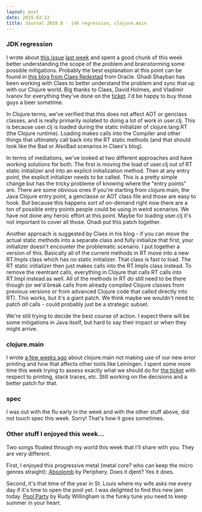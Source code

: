 ```yaml
---
layout: post
date: 2019-02-22
title: Journal 2019.8 - jdk regression, clojure.main
---
```


### JDK regression

I wrote about [this issue](https://dev.clojure.org/jira/browse/CLJ-2484) [last week](http://insideclojure.org/2019/02/16/journal/) and spent a good chunk of this week better understanding the scope of the problem and brainstorming some possible mitigations. Probably the best explanation at this point can be found in [this blog from Claes Redestad](https://cl4es.github.io/2019/02/21/Cljinit-Woes.html) from Oracle. Ghadi Shayban has been working with Claes to better understand the problem and sync that up with our Clojure world. Big thanks to Claes, David Holmes, and Vladimir Ivanov for everything they've done on the [ticket](http://bugs.java.com/bugdatabase/view_bug.do?bug_id=JDK-8219233). I'd be happy to buy those guys a beer sometime.

In Clojure terms, we've verified that this does not affect AOT or genclass classes, and is really primarily isolated to doing a lot of work in user.clj. This is because user.clj is loaded during the static initializer of clojure.lang.RT (the Clojure runtime). Loading makes calls into the Compiler and other things that ultimately call back into the RT static methods (and that should look like the Bad or AlsoBad scenarios in Claes's blog).

In terms of mediations, we've looked at two different approaches and have working solutions for both. The first is moving the load of user.clj out of RT static initializer and into an explicit initialization method. Then at any entry point, the explicit initializer needs to be called. This is a pretty simple change but has the tricky probleme of knowing where the "entry points" are. There are some obvious ones if you're starting from clojure.main, the Java Clojure entry point, a genclasse or AOT class file and those are easy to hook. But because this happens sort of on-demand right now there are a ton of possible entry points people could be using in weird scenarios. We have not done any heroic effort at this point. Maybe for loading user.clj it's not important to cover all those. Ghadi put this patch together.

Another approach is suggested by Claes in his blog - if you can move the actual static methods into a separate class and fully initialize that first, your initializer doesn't encounter the problematic scenario. I put together a version of this. Basically all of the current methods in RT move into a new RT.Impls class which has no static initializer. That class is fast to load. The RT static initializer then just makes calls into the RT.Impls class instead. To remove the reentrant calls, everything in Clojure that calls RT calls into RT.Impl instead as well. All of the methods in RT do still need to be there though (or we'd break calls from already compiled Clojure classes from previous versions or from advanced Clojure code that called directly into RT). This works, but it's a giant patch. We think maybe we wouldn't need to patch *all* calls - could probably just be a strategic subset.

We're still trying to decide the best course of action. I expect there will be some mitigations in Java itself, but hard to say their impact or when they might arrive.

### clojure.main

I wrote [a few weeks ago](http://insideclojure.org/2019/01/18/journal/) about clojure.main not making use of our new error printing and how that affects other tools like Leiningen. I spent some more time this week trying to assess exactly what we should do for [the ticket](https://dev.clojure.org/jira/browse/CLJ-2463) with respect to printing, stack traces, etc. Still working on the decisions and a better patch for that.

### spec

I was out with the flu early in the week and with the other stuff above, did not touch spec this week. Sorry! That's how it goes sometimes.

### Other stuff I enjoyed this week...

Two songs floated through my world this week that I'll share with you. They are very different.

First, I enjoyed this progressive metal (metal core? who can keep the micro genres straight): [Absolomb](https://www.youtube.com/watch?v=gdP3O8L_MV4) by Periphery. Does it djent? Yes it does.

Second, it's that time of the year in St. Louis where my wife asks me every day if it's time to open the pool yet. I was delighted to find this new jam today. [Pool Party](https://www.youtube.com/watch?v=z1iNNwfdmig) by Rudy Willingham is the funky tune you need to keep summer in your heart.

